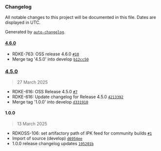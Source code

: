 ### Changelog

All notable changes to this project will be documented in this file. Dates are displayed in UTC.

Generated by [`auto-changelog`](https://github.com/CookPete/auto-changelog).

#### [4.6.0](https://github.com/rdkcentral/meta-oss-reference-release/compare/4.5.0...4.6.0)

- RDKE-763:  OSS release 4.6.0 [`#10`](https://github.com/rdkcentral/meta-oss-reference-release/pull/10)
- Merge tag '4.5.0' into develop [`b12cc50`](https://github.com/rdkcentral/meta-oss-reference-release/commit/b12cc506dae8b60ca849f2eba059f86c41661f5f)

### [4.5.0](https://github.com/rdkcentral/meta-oss-reference-release/compare/1.0.0...4.5.0)

> 27 March 2025

- RDKE-616: OSS Release 4.5.0 [`#7`](https://github.com/rdkcentral/meta-oss-reference-release/pull/7)
- RDKE-616: Update changelog for Release 4.5.0 [`4213392`](https://github.com/rdkcentral/meta-oss-reference-release/commit/42133925a5b547919b274a09f39b018ad9aeb8bb)
- Merge tag '1.0.0' into develop [`d331918`](https://github.com/rdkcentral/meta-oss-reference-release/commit/d331918798e73e3320de0e9109af4fcd673bafbe)

#### 1.0.0

> 13 March 2025

- RDKOSS-106: set artifactory path of IPK feed for community builds  [`#1`](https://github.com/rdkcentral/meta-oss-reference-release/pull/1)
- Import of source (develop) [`d6954ee`](https://github.com/rdkcentral/meta-oss-reference-release/commit/d6954ee9eeb9c711e76ff6932d6cdb0e28ba1111)
- 1.0.0 release changelog updates [`195201b`](https://github.com/rdkcentral/meta-oss-reference-release/commit/195201bc14ff1b40248f91c306e1e59c2671e3d7)
